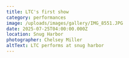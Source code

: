 ```yaml
---
title: LTC's first show
category: performances
image: /uploads/images/gallery/IMG_8551.JPG
date: 2025-07-25T04:00:00.000Z
location: Snug Harbor
photographer: Chelsey Miller
altText: LTC performs at snug harbor
---
```


